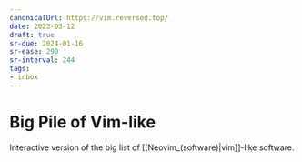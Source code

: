 ```yaml
---
canonicalUrl: https://vim.reversed.top/
date: 2023-03-12
draft: true
sr-due: 2024-01-16
sr-ease: 290
sr-interval: 244
tags:
- inbox
---
```


# Big Pile of Vim-like

Interactive version of the big list of [[Neovim_(software)|vim]]-like
software.